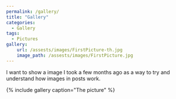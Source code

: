 ```yaml
---
permalink: /gallery/
title: "Gallery"
categories:
  - Gallery
tags:
  - Pictures
gallery:
    url: /assests/images/FirstPicture-th.jpg
    image_path: /assests/images/FirstPicture.jpg
---
```


I want to show a image I took a few months ago as a way to try and understand how images in posts work.

{% include gallery caption="The picture" %}